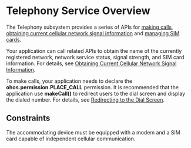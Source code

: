# Telephony Service Overview

The Telephony subsystem provides a series of APIs for [making calls](../reference/apis/js-apis-call.md), [obtaining current cellular network signal information](../reference/apis/js-apis-telephony-data.md) and [managing SIM cards](../reference/apis/js-apis-sim.md).

Your application can call related APIs to obtain the name of the currently registered network, network service status, signal strength, and SIM card information. For details, see [Obtaining Current Cellular Network Signal Information](cellular-network-signal-info.md).

To make calls, your application needs to declare the **ohos.permission.PLACE_CALL** permission. It is recommended that the application use **makeCall()** to redirect users to the dial screen and display the dialed number. For details, see [Redirecting to the Dial Screen](jumping-to-the-dial-screen.md).


## Constraints

The accommodating device must be equipped with a modem and a SIM card capable of independent cellular communication.
